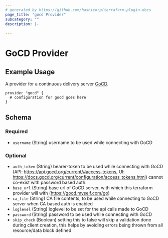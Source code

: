 ```yaml
---
# generated by https://github.com/hashicorp/terraform-plugin-docs
page_title: "gocd Provider"
subcategory: ""
description: |-
  
---
```


# GoCD Provider

## Example Usage

A provider for a continuous delivery server [GoCD](https://www.gocd.org/).

```hcl
provider "gocd" {
  # configuration for gocd goes here
}
```

<!-- schema generated by tfplugindocs -->
## Schema

### Required

- `username` (String) username to be used while connecting with GoCD

### Optional

- `auth_token` (String) bearer-token to be used while connecting with GoCD (API: https://api.gocd.org/current/#access-tokens, UI: https://docs.gocd.org/current/configuration/access_tokens.html) cannot co-exist with password based auth.
- `base_url` (String) base url of GoCD server, with which this terraform provider will with (https://gocd.myself.com/go)
- `ca_file` (String) CA file contents, to be used while connecting to GoCD server when CA based auth is enabled
- `loglevel` (String) loglevel to be set for the api calls made to GoCD
- `password` (String) password to be used while connecting with GoCD
- `skip_check` (Boolean) setting this to false will skip a validation done during client creation, this helps by avoiding errors being thrown from all resource/data block defined
